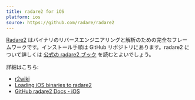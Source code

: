 ```yaml
---
title: radare2 for iOS
platform: ios
source: https://github.com/radare/radare2
---
```


[Radare2](https://github.com/radare/radare2 "Radare2") はバイナリのリバースエンジニアリングと解析のための完全なフレームワークです。インストール手順は GitHub リポジトリにあります。radare2 について詳しくは [公式の radare2 ブック](https://book.rada.re/ "Radare2 book") を読むとよいでしょう。

詳細はこちら:

- [r2wiki](https://r2wiki.readthedocs.io/en/latest/analysis/ios/)
- [Loading iOS binaries to radare2](https://radareorg.github.io/blog/posts/loading-ios-binaries/ "radare2 - Loading iOS Binaries")
- [GitHub radare2 Docs - iOS](https://github.com/radareorg/radare2/blob/master/doc/ios.md "radare2 - iOS")
